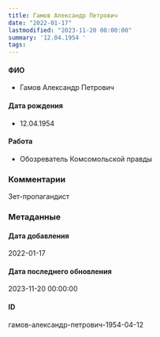 ```yaml
---
title: Гамов Александр Петрович
date: "2022-01-17"
lastmodified: "2023-11-20 00:00:00"
summary: '12.04.1954 '
tags: 
---
```

<!--# pp1-->
<!--## Фигурант-->
<!--### Личные данные-->
#### ФИО
- Гамов Александр Петрович
#### Дата рождения
- 12.04.1954
#### Работа
- Обозреватель Комсомольской правды
### Комментарии
Зет-пропагандист
### Метаданные
#### Дата добавления
2022-01-17
#### Дата последнего обновления
2023-11-20 00:00:00
#### ID
гамов-александр-петрович-1954-04-12
<!--## END;-->
